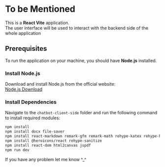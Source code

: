 # To be Mentioned

This is a **React Vite** application.  
The user interface will be used to interact with the backend side of the whole application

## Prerequisites

To run the application on your machine, you should have **Node.js** installed.  

### Install Node.js  
Download and install Node.js from the official website:  
[Node.js Download](https://nodejs.org/en)  

### Install Dependencies  

Navigate to the `chatbot-client-side` folder and run the following command to install required modules:  

```sh
npm install
npm install docx file-saver
npm install react-markdown remark-gfm remark-math rehype-katex rehype-highlight katex prop-types
npm install @heroicons/react rehype-sanitize
npm install react-dom html2canvas jspdf
npm run dev
```

If you have any problem let me know ^_^
